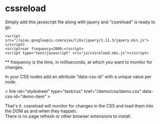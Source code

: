 # cssreload

Simply add this javascript file along with jquery and "cssreload" is ready to go.

<!-- Requirement -->
	<script src="//ajax.googleapis.com/ajax/libs/jquery/1.11.3/jquery.min.js"></script>
	<script>var frequency=2000;</script>
	<script type="text/javascript" src="js/cssreload.obs.js"></script>
<!-- End Requirement -->

** frequency is the time, in milliseconds, at which you want to monitor for changes.

In your CSS <link> nodes add an attribute "data-css-id" with a unique value per node. 

< link rel="stylesheet" type="text/css" href="/demo/css/demo.css" data-css-id="demo-item" >

That's it.  cssreload will monitor for changes in the CSS and load them into the DOM as and when they happen.  
There is no page refresh or other browser extensions to install.
